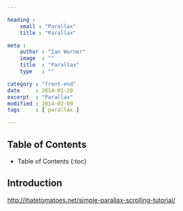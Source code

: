 ```yaml
---

heading :
    small : "Parallax"
    title : "Parallax"

meta :
    author : "Ian Warner"
    image  : ""
    title  : "Parallax"
    type   : ""

category : "front-end"
date     : 2014-01-20
excerpt  : "Parallax"
modified : 2014-02-09
tags     : [ parallax ]

---
```


## Table of Contents
* Table of Contents
{:toc}

## Introduction

http://ihatetomatoes.net/simple-parallax-scrolling-tutorial/
